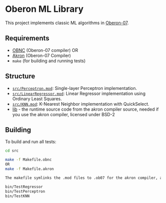 # Oberon ML Library

This project implements classic ML algorithms in [Oberon-07](https://en.wikipedia.org/wiki/Oberon_(programming_language)). 

## Requirements

- [OBNC](https://miasap.se/obnc/) (Oberon-07 compiler) OR
- [Akron](https://github.com/AntKrotov/oberon-07-compiler) (Oberon-07 Compiler)
- `make` (for building and running tests)

## Structure

- [`src/Perceptron.mod`](src/Perceptron.mod): Single-layer Perceptron implementation.
- [`src/LinearRegressor.mod`](src/LinearRegressor.mod): Linear Regressor implementation using Ordinary Least Squares.
- [`src/KNN.mod`](src/KNN.mod): K-Nearest Neighbor implementation with QuickSelect.
- [lib](src/lib) - the runtime source code from the akron compiler source, needed if you use the akron compiler, licensed under BSD-2

## Building

To build and run all tests:

```sh
cd src

make -f Makefile.obnc
OR
make -f Makefile.akron

The makefile symlinks the .mod files to .ob07 for the akron compiler, as it accepts this extension only. 

bin/TestRegressor
bin/TestPerceptron
bin/TestKNN
```
